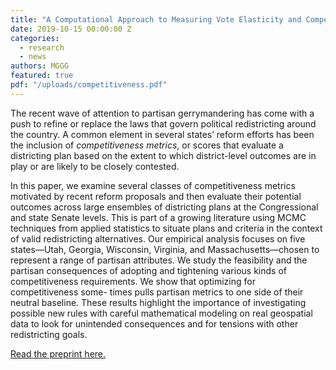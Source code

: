 ```yaml
---
title: "A Computational Approach to Measuring Vote Elasticity and Competitiveness"
date: 2019-10-15 00:00:00 Z
categories:
  - research
  - news
authors: MGGG
featured: true
pdf: "/uploads/competitiveness.pdf"
---
```


The recent wave of attention to partisan gerrymandering has come with a push to
refine or replace the laws that govern political redistricting around the
country. A common element in several states’ reform efforts has been the
inclusion of *competitiveness metrics*, or scores that evaluate a districting
plan based on the extent to which district-level outcomes are in play or are
likely to be closely contested.

In this paper, we examine several classes of competitiveness metrics motivated
by recent reform proposals and then evaluate their potential outcomes across
large ensembles of districting plans at the Congressional and state Senate
levels. This is part of a growing literature using MCMC techniques from applied
statistics to situate plans and criteria in the context of valid redistricting
alternatives. Our empirical analysis focuses on five states—Utah, Georgia,
Wisconsin, Virginia, and Massachusetts—chosen to represent a range of partisan
attributes. We study the feasibility and the partisan consequences of adopting
and tightening various kinds of competitiveness requirements. We show that
optimizing for competitiveness some- times pulls partisan metrics to one side of
their neutral baseline. These results highlight the importance of investigating
possible new rules with careful mathematical modeling on real geospatial data
to look for unintended consequences and for tensions with other redistricting
goals.


[Read the preprint here.](/uploads/competitiveness.pdf)
